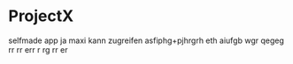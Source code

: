 # ProjectX
selfmade app
ja maxi kann zugreifen
asfiphg+pjhrgrh
eth
aiufgb  wgr
qegeg
rr
rr
err
r
rg
rr
er
